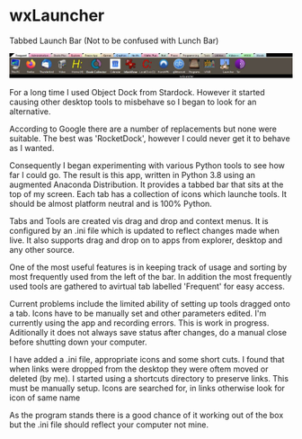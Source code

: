 # wxLauncher
Tabbed Launch Bar (Not to be confused with Lunch Bar)

![wxLauncher: Showing Frequent tab](wxlauncher.jpg)

For a long time I used Object Dock from Stardock. However it started causing other desktop tools to misbehave so I began to look for an alternative. 

According to Google there are a number of replacements but none were suitable. The best was 'RocketDock', however I could never get it to behave as I wanted.

Consequently I began experimenting with various Python tools to see how far I could go. The result is this app, written in Python 3.8 using an augmented Anaconda Distribution. It provides a tabbed bar that sits at the top of my screen. Each tab has a collection of icons which launche tools. It should be almost platform neutral and is 100% Python.

Tabs and Tools are created vis drag and drop and context menus. It is configured by an .ini file which is updated to reflect changes made when live. It also supports drag and drop on to apps from explorer, desktop and any other source.

One of the most useful features is in keeping track of usage and sorting by most frequently used from the left of the bar. In addition the most frequently used tools are gathered to avirtual tab labelled 'Frequent' for easy access.

Current problems include the limited ability of setting up tools dragged onto a tab. Icons have to be manually set and other parameters edited. I'm currently using the app and recording errors. This is work in progress. Aditionally it does not always save status after changes, do a manual close before shutting down your computer.

I have added a .ini file, appropriate icons and some short cuts. I found that when links were dropped from the desktop they were oftem moved or deleted (by me). I started using a shortcuts directory to preserve links. This must be manually setup. Icons are searched for, in links otherwise look for icon of same name

As the program stands there is a good chance of it working out of the box but the .ini file should reflect your computer not mine.
